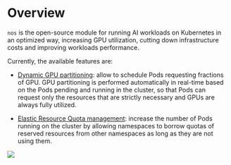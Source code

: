 # Overview

`nos` is the open-source module for running AI workloads on Kubernetes in an optimized way, increasing GPU utilization, cutting down infrastructure costs and improving workloads performance.

Currently, the available features are:

* [Dynamic GPU partitioning](dynamic-gpu-partitioning/overview.md): allow to schedule Pods requesting fractions of GPU. GPU partitioning is performed automatically in real-time based on the Pods pending and running in the cluster, so that Pods can request only the resources that are strictly necessary and GPUs are always fully utilized.

* [Elastic Resource Quota management](elastic-resource-quota/overview.md): increase the number of Pods running on the cluster by allowing namespaces to borrow quotas of reserved resources from other namespaces as long as they are not using them.

![](img/gpu-utilization.png)
